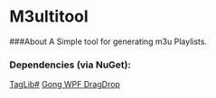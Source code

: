 # M3ultitool

###About
A Simple tool for generating m3u Playlists.

### Dependencies (via NuGet):
[TagLib#](https://github.com/mono/taglib-sharp)
[Gong WPF DragDrop](https://github.com/punker76/gong-wpf-dragdrop)

